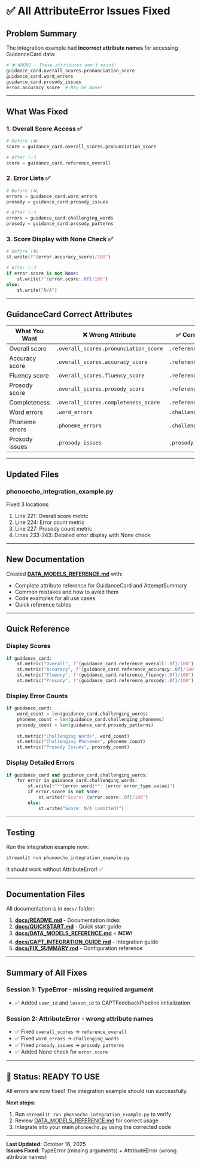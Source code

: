 # ✅ All AttributeError Issues Fixed

## Problem Summary

The integration example had **incorrect attribute names** for accessing GuidanceCard data:

```python
# ❌ WRONG - These attributes don't exist!
guidance_card.overall_scores.pronunciation_score
guidance_card.word_errors
guidance_card.prosody_issues
error.accuracy_score  # May be None!
```

---

## What Was Fixed

### 1. Overall Score Access ✅
```python
# Before (❌)
score = guidance_card.overall_scores.pronunciation_score

# After (✅)
score = guidance_card.reference_overall
```

### 2. Error Lists ✅
```python
# Before (❌)
errors = guidance_card.word_errors
prosody = guidance_card.prosody_issues

# After (✅)
errors = guidance_card.challenging_words
prosody = guidance_card.prosody_patterns
```

### 3. Score Display with None Check ✅
```python
# Before (❌)
st.write(f"{error.accuracy_score}/100")

# After (✅)
if error.score is not None:
    st.write(f"{error.score:.0f}/100")
else:
    st.write("N/A")
```

---

## GuidanceCard Correct Attributes

| What You Want | ❌ Wrong Attribute | ✅ Correct Attribute |
|---------------|-------------------|---------------------|
| Overall score | `.overall_scores.pronunciation_score` | `.reference_overall` |
| Accuracy score | `.overall_scores.accuracy_score` | `.reference_accuracy` |
| Fluency score | `.overall_scores.fluency_score` | `.reference_fluency` |
| Prosody score | `.overall_scores.prosody_score` | `.reference_prosody` |
| Completeness | `.overall_scores.completeness_score` | `.reference_completeness` |
| Word errors | `.word_errors` | `.challenging_words` |
| Phoneme errors | `.phoneme_errors` | `.challenging_phonemes` |
| Prosody issues | `.prosody_issues` | `.prosody_patterns` |

---

## Updated Files

### phonoecho_integration_example.py
Fixed 3 locations:
1. Line 221: Overall score metric
2. Line 224: Error count metric  
3. Line 227: Prosody count metric
4. Lines 233-243: Detailed error display with None check

---

## New Documentation

Created **[DATA_MODELS_REFERENCE.md](./DATA_MODELS_REFERENCE.md)** with:
- Complete attribute reference for GuidanceCard and AttemptSummary
- Common mistakes and how to avoid them
- Code examples for all use cases
- Quick reference tables

---

## Quick Reference

### Display Scores
```python
if guidance_card:
    st.metric("Overall", f"{guidance_card.reference_overall:.0f}/100")
    st.metric("Accuracy", f"{guidance_card.reference_accuracy:.0f}/100")
    st.metric("Fluency", f"{guidance_card.reference_fluency:.0f}/100")
    st.metric("Prosody", f"{guidance_card.reference_prosody:.0f}/100")
```

### Display Error Counts
```python
if guidance_card:
    word_count = len(guidance_card.challenging_words)
    phoneme_count = len(guidance_card.challenging_phonemes)
    prosody_count = len(guidance_card.prosody_patterns)
    
    st.metric("Challenging Words", word_count)
    st.metric("Challenging Phonemes", phoneme_count)
    st.metric("Prosody Issues", prosody_count)
```

### Display Detailed Errors
```python
if guidance_card and guidance_card.challenging_words:
    for error in guidance_card.challenging_words:
        st.write(f"**{error.word}**: {error.error_type.value}")
        if error.score is not None:
            st.write(f"Score: {error.score:.0f}/100")
        else:
            st.write("Score: N/A (omitted)")
```

---

## Testing

Run the integration example now:
```bash
streamlit run phonoecho_integration_example.py
```

It should work without AttributeError! ✅

---

## Documentation Files

All documentation is in `docs/` folder:

1. **[docs/README.md](../docs/README.md)** - Documentation index
2. **[docs/QUICKSTART.md](../docs/QUICKSTART.md)** - Quick start guide
3. **[docs/DATA_MODELS_REFERENCE.md](../docs/DATA_MODELS_REFERENCE.md)** ⭐ **NEW!**
4. **[docs/CAPT_INTEGRATION_GUIDE.md](../docs/CAPT_INTEGRATION_GUIDE.md)** - Integration guide
5. **[docs/FIX_SUMMARY.md](../docs/FIX_SUMMARY.md)** - Configuration reference

---

## Summary of All Fixes

### Session 1: TypeError - missing required argument
- ✅ Added `user_id` and `lesson_id` to CAPTFeedbackPipeline initialization

### Session 2: AttributeError - wrong attribute names  
- ✅ Fixed `overall_scores` → `reference_overall`
- ✅ Fixed `word_errors` → `challenging_words`
- ✅ Fixed `prosody_issues` → `prosody_patterns`
- ✅ Added None check for `error.score`

---

## 🎉 Status: READY TO USE

All errors are now fixed! The integration example should run successfully.

**Next steps:**
1. Run `streamlit run phonoecho_integration_example.py` to verify
2. Review [DATA_MODELS_REFERENCE.md](./DATA_MODELS_REFERENCE.md) for correct usage
3. Integrate into your main `phonoecho.py` using the corrected code

---

**Last Updated:** October 16, 2025  
**Issues Fixed:** TypeError (missing arguments) + AttributeError (wrong attribute names)
